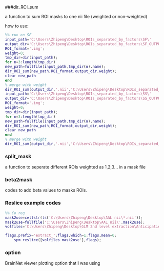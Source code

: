 ###dir_ROI_sum

a function to sum ROI masks to one nii file (weighted or non-weighted)

how to use:

```matlab
%% run on SF
input_path='C:\Users\Zhipeng\Desktop\ROIs_separated_by_factors\SF\'
output_dir='C:\Users\Zhipeng\Desktop\ROIs_separated_by_factors\SF_OUTPUT';
ROI_format='.img';
weight=0;
tmp_dir=dir(input_path);
for n=3:length(tmp_dir)
new_path=fullfile(input_path,tmp_dir(n).name);
dir_ROI_sum(new_path,ROI_format,output_dir,weight);
clear new_path
end
% merge with weight
dir_ROI_sum(output_dir,'.nii','C:\Users\Zhipeng\Desktop\ROIs_separated_by_factors\SF_W',1);
input_path='C:\Users\Zhipeng\Desktop\ROIs_separated_by_factors\SS\'
output_dir='C:\Users\Zhipeng\Desktop\ROIs_separated_by_factors\SS_OUTPUT';
ROI_format='.img';
weight=0;
tmp_dir=dir(input_path);
for n=3:length(tmp_dir)
new_path=fullfile(input_path,tmp_dir(n).name);
dir_ROI_sum(new_path,ROI_format,output_dir,weight);
clear new_path
end
% merge with weight
dir_ROI_sum(output_dir,'.nii','C:\Users\Zhipeng\Desktop\ROIs_separated_by_factors\SS_W',1);
```



### split_mask

a function to seperate different ROIs weighted as 1,2,3... in a mask file

### beta2mask

codes to add beta values to masks ROIs.

### Reslice example codes

```matlab
%% Co reg
mask2use=cellstr(ls('C:\Users\Zhipeng\Desktop\AAL nii\*.nii'));
mask2use=fullfile('C:\Users\Zhipeng\Desktop\AAL nii\',mask2use);
volfiles='C:\Users\Zhipeng\Desktop\GLM 2nd level extraction\Anticipation-Big-No\spmT_0001.nii'

flags.prefix='extract_';flags.which=1;flags.mean=0;
    spm_reslice([volfiles mask2use'],flags);
```

### option

BrainNet viewer plotting option that I was using
